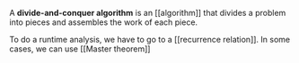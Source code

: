 A **divide-and-conquer algorithm** is an [[algorithm]] that divides a problem into pieces and assembles the work of each piece.

To do a runtime analysis, we have to go to a [[recurrence relation]]. In some cases, we can use [[Master theorem]]